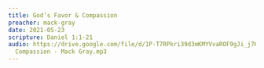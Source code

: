```yaml
---
title: God’s Favor & Compassion
preacher: mack-gray
date: 2021-05-23
scripture: Daniel 1:1-21
audio: https://drive.google.com/file/d/1P-T7RPkri39d3mKMYVvaROF9gJi_j7Hl/view
  Compassion - Mack Gray.mp3
---
```

